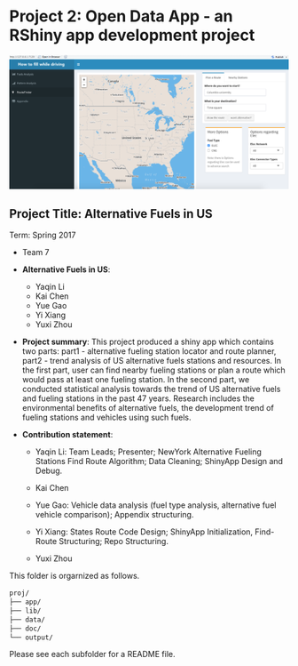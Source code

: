 # Project 2: Open Data App - an RShiny app development project

![screenshot](doc/screenshot3.png)

## Project Title: Alternative Fuels in US
Term: Spring 2017

+ Team 7
+ **Alternative Fuels in US**: 
	+ Yaqin Li
	+ Kai Chen
	+ Yue Gao
	+ Yi Xiang
	+ Yuxi Zhou


+ **Project summary**: This project produced a shiny app which contains two parts: part1 - alternative fueling station locator and route planner, part2 - trend analysis of US alternative fuels stations and resources. In the first part, user can find nearby fueling stations or plan a route which would pass at least one fueling station. In the second part, we conducted statistical analysis towards the trend of US alternative fuels and fueling stations in the past 47 years. Research includes the environmental benefits of alternative fuels, the development trend of fueling stations and vehicles using such fuels.

+ **Contribution statement**: 
	+ Yaqin Li: 
	Team Leads;
	Presenter;
	NewYork Alternative Fueling Stations Find Route Algorithm;
	Data Cleaning;
	ShinyApp Design and Debug.
		
	+ Kai Chen
    + Yue Gao:
    Vehicle data analysis (fuel type analysis, alternative fuel vehicle comparison);
    Appendix structuring.
	+ Yi Xiang:
	States Route Code Design;
	ShinyApp Initialization, Find-Route Structuring;
	Repo Structuring.

	+ Yuxi Zhou

This folder is orgarnized as follows.

```
proj/
├── app/
├── lib/
├── data/
├── doc/
└── output/
```

Please see each subfolder for a README file.

